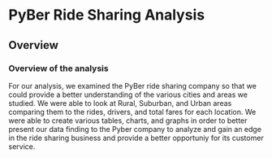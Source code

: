 # PyBer Ride Sharing Analysis
## Overview
### Overview of the analysis
For our analysis, we examined the PyBer ride sharing company so that we could provide a better understanding of the various cities and areas we studied. We were able to look at Rural, Suburban, and Urban areas comparing them to the rides, drivers, and total fares for each location. We were able to create various tables, charts, and graphs in order to better present our data finding to the Pyber company to analyze and gain an edge in the ride sharing business and provide a better opportuniy for its customer service.

